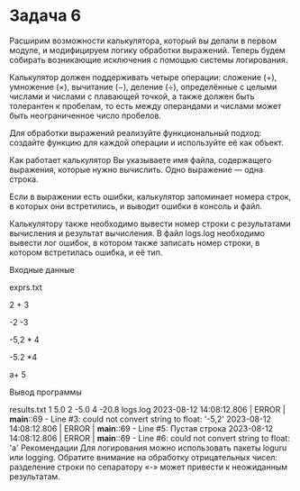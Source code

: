 # Задача 6
Расширим возможности калькулятора, который вы делали в первом модуле, и модифицируем логику обработки выражений. Теперь будем собирать возникающие исключения с помощью системы логирования.

Калькулятор должен поддерживать четыре операции: сложение (+), умножение (×), вычитание (−), деление (÷), определённые с целыми числами и числами с плавающей точкой, а также должен быть толерантен к пробелам, то есть между операндами и числами может быть неограниченное число пробелов.

Для обработки выражений реализуйте функциональный подход: создайте функцию для каждой операции и используйте её как объект.

Как работает калькулятор
Вы указываете имя файла, содержащего выражения, которые нужно вычислить. Одно выражение — одна строка.

Если в выражении есть ошибки, калькулятор запоминает номера строк, в которых они встретились, и выводит ошибки в консоль и файл.

Калькулятору также необходимо вывести номер строки с результатами вычисления и результат вычисления. В файл logs.log необходимо вывести лог ошибок, в котором также записать номер строки, в котором встретилась ошибка, и её тип.

Входные данные

exprs.txt

2 + 3

-2 -3

-5,2   * 4

-5.2 *4

a+ 5

Вывод программы

results.txt
1 5.0
2 -5.0
4 -20.8
logs.log
2023-08-12 14:08:12.806 | ERROR    | __main__:<module>:69 - Line #3: could not convert string to float: '-5,2'
2023-08-12 14:08:12.806 | ERROR    | __main__:<module>:69 - Line #5: Пустая строка
2023-08-12 14:08:12.806 | ERROR    | __main__:<module>:69 - Line #6: could not convert string to float: 'a'
Рекомендации
Для логирования можно использовать пакеты loguru или logging.
Обратите внимание на обработку отрицательных чисел: разделение строки по сепаратору «-» может привести к неожиданным результатам.
